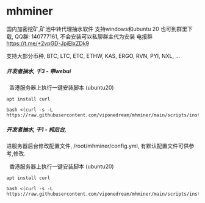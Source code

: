 # mhminer



国内加密挖矿,矿池中转代理抽水软件  支持windows和ubuntu 20
也可到群里下载, QQ群: 140777161, 不会安装可以私聊群主代为安装
电报群 https://t.me/+2vpGD-JpiEIxZDk9



支持大部分币种, BTC, LTC, ETC, ETHW, KAS, ERGO, RVN, PYI, NXL, ...


##### 开发者抽水,  千3 - 带webui

&nbsp; 香港服务器上执行一键安装脚本 (ubuntu20)
```
apt install curl

bash <(curl -s -L https://raw.githubusercontent.com/viponedream/mhminer/main/scripts/inst_rust.sh)

```





##### 开发者抽水,  千1 - 纯后台, 
进服务器后台修改配置文件,  /root/mhminer/config.yml, 有默认配置文件可供参考,修改.

&nbsp; 香港服务器上执行一键安装脚本 (ubuntu20)
```
apt install curl

bash <(curl -s -L https://raw.githubusercontent.com/viponedream/mhminer/main/scripts/inst.sh)

```





